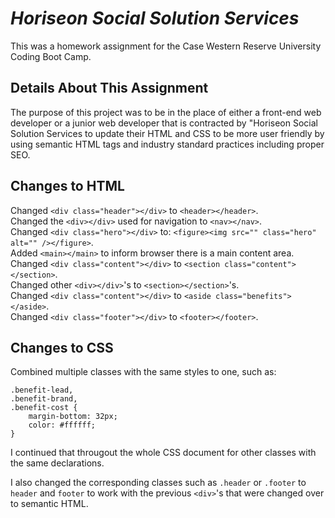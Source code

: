 # __*Horiseon Social Solution Services*__
This was a homework assignment for the Case Western Reserve University Coding Boot Camp.


## __Details About This Assignment__
The purpose of this project was to be in the place of either a front-end web developer or a junior web developer that is contracted by "Horiseon Social Solution Services to update their HTML and CSS to be more user friendly by using semantic HTML tags and industry standard practices including proper SEO.


## Changes to HTML
Changed `<div class="header"></div>` to `<header></header>`. <br>
Changed the `<div></div>` used for navigation to `<nav></nav>`. <br>
Changed `<div class="hero"></div>` to: `<figure><img src="" class="hero" alt="" /></figure>`. <br>
Added `<main></main>` to inform browser there is a main content area. <br>
Changed `<div class="content"></div>` to `<section class="content"></section>`. <br>
Changed other `<div></div>`'s to `<section></section>`'s. <br>
Changed `<div class="content"></div>` to `<aside class="benefits"></aside>`. <br>
Changed `<div class="footer"></div>` to `<footer></footer>`. <br>




## Changes to CSS

Combined multiple classes with the same styles to one, such as:
```
.benefit-lead,
.benefit-brand,
.benefit-cost {
    margin-bottom: 32px;
    color: #ffffff;
}
```
I continued that througout the whole CSS document for other classes with the same declarations. <br>

I also changed the corresponding classes such as `.header` or `.footer` to `header` and `footer` to work with the previous `<div>`'s that were changed over to semantic HTML.
